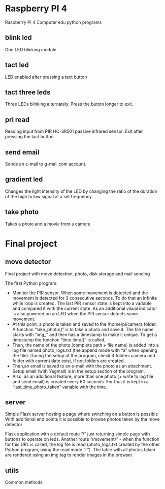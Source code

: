 # Raspberry PI 4
Raspberry PI 4 Computer edu python programs

## blink led
One LED blinking module

## tact led
LED enabled after pressing a tact button

## tact three leds
Three LEDs blinking alternately. Press the button longer to exit.

## pri read
Reading input from PIR HC-SR501 passive infrared sensor. Exit after pressing the tact button.

## send email
Sends an e-mail to g-mail.com account.

## gradient led
Changes the light intensity of the LED by changing the ratio of the duration of the high to low signal at a set frequency
 
## take photo
Takes a photo and a movie from a camera

# Final project

## move detector
Final project with move detection, photo, disk storage and mail sending

The first Python program:
- Monitor the PIR sensor. When some movement is detected and the movement is
detected for 3 consecutive seconds. To do that an infinite while loop is created.
The last PIR sensor state is kept into a variable and compared it with the
current state. As an additional visual indicator is also powered on an LED when the
PIR sensor detects some movement.
- At this point, a photo is taken and saved to the /home/pi/camera folder. A function
“take_photo()” is to take a photo and save it. The file name starts with “img_” and then has
a timestamp to make it unique. To get a timestamp the function “time.time()” is called.
- Then, the name of the photo (complete path + file name) is added into a log file named
photo_logs.txt (the append mode with “a” when opening the file). During the setup of
the program, check if folders camera and folder with current date exist, if not folders are created.
- Then,an email is saved to an e-mail with the photo as an attachment. Setup email (with
Yagmail) is in the setup section of the program. 
- Also, as an additional feature, more than one photo (+ write to log file and send email)
is created every 60 seconds. For that it is kept in a “last_time_photo_taken” variable with the time.

## server
Simple Flask server hosting a page where switching on a button is possible
With additional end points it is possible to browse photos taken by the move detector

Flask application with a default route “/” just returning simple page with buttons to operate on leds.
Another route “/movement/<date>” - when the function for this URL is called, the log file is read (photo_logs.txt 
created by the other Python program, using the read mode “r”). The table with all photos taken are rendered
using an img tag to render images in the browser. 

## utils
Common methods
